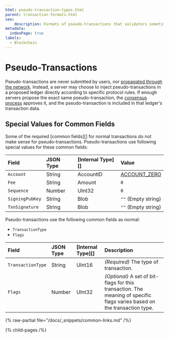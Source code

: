 ```yaml
---
html: pseudo-transaction-types.html
parent: transaction-formats.html
seo:
    description: Formats of pseudo-transactions that validators sometimes apply to the XRP Ledger.
metadata:
  indexPage: true
labels:
  - Blockchain
---
```

# Pseudo-Transactions

Pseudo-transactions are never submitted by users, nor [propagated through the network](../../../../concepts/networks-and-servers/peer-protocol.md). Instead, a server may choose to inject pseudo-transactions in a proposed ledger directly according to specific protocol rules. If enough servers propose the exact same pseudo-transaction, the [consensus process](../../../../concepts/consensus-protocol/index.md) approves it, and the pseudo-transaction is included in that ledger's transaction data.

## Special Values for Common Fields

Some of the required [common fields][] for normal transactions do not make sense for pseudo-transactions. Pseudo-transactions use following special values for these common fields:

| Field           | JSON Type | [Internal Type][] | Value                      |
|:----------------|:----------|:------------------|:---------------------------|
| `Account`       | String    | AccountID         | [ACCOUNT_ZERO](../../../../concepts/accounts/addresses.md#special-addresses) |
| `Fee`           | String    | Amount            | `0`                        |
| `Sequence`      | Number    | UInt32            | `0`                        |
| `SigningPubKey` | String    | Blob              | `""` (Empty string)        |
| `TxnSignature`  | String    | Blob              | `""` (Empty string)        |

Pseudo-transactions use the following common fields as normal:

- `TransactionType`
- `Flags`

| Field             | JSON Type | [Internal Type][] | Description              |
|:------------------|:----------|:------------------|:-------------------------|
| `TransactionType` | String    | UInt16            | _(Required)_ The type of transaction. |
| `Flags`           | Number    | UInt32            | _(Optional)_ A set of bit-flags for this transaction. The meaning of specific flags varies based on the transaction type. |

{% raw-partial file="/docs/_snippets/common-links.md" /%}


{% child-pages /%}
